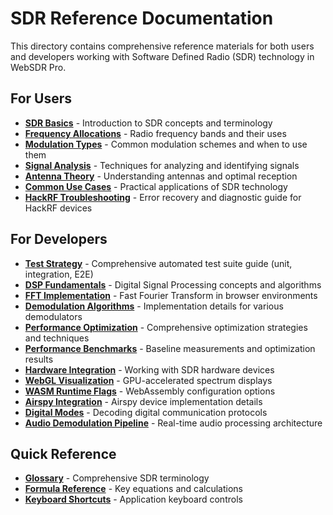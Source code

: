 # SDR Reference Documentation

This directory contains comprehensive reference materials for both users and developers working with Software
Defined Radio (SDR) technology in WebSDR Pro.

## For Users

- **[SDR Basics](./sdr-basics.md)** - Introduction to SDR concepts and terminology
- **[Frequency Allocations](./frequency-allocations.md)** - Radio frequency bands and their uses
- **[Modulation Types](./modulation-types.md)** - Common modulation schemes and when to use them
- **[Signal Analysis](./signal-analysis.md)** - Techniques for analyzing and identifying signals
- **[Antenna Theory](./antenna-theory.md)** - Understanding antennas and optimal reception
- **[Common Use Cases](./common-use-cases.md)** - Practical applications of SDR technology
- **[HackRF Troubleshooting](./hackrf-troubleshooting.md)** - Error recovery and diagnostic guide for HackRF devices

## For Developers

- **[Test Strategy](./test-strategy.md)** - Comprehensive automated test suite guide (unit, integration, E2E)
- **[DSP Fundamentals](./dsp-fundamentals.md)** - Digital Signal Processing concepts and algorithms
- **[FFT Implementation](./fft-implementation.md)** - Fast Fourier Transform in browser environments
- **[Demodulation Algorithms](./demodulation-algorithms.md)** - Implementation details for various demodulators
- **[Performance Optimization](./performance-optimization.md)** - Comprehensive optimization strategies and techniques
- **[Performance Benchmarks](./performance-benchmarks.md)** - Baseline measurements and optimization results
- **[Hardware Integration](./hardware-integration.md)** - Working with SDR hardware devices
- **[WebGL Visualization](./webgl-visualization.md)** - GPU-accelerated spectrum displays
- **[WASM Runtime Flags](./wasm-runtime-flags.md)** - WebAssembly configuration options
- **[Airspy Integration](./airspy-integration.md)** - Airspy device implementation details
- **[Digital Modes](./digital-modes.md)** - Decoding digital communication protocols
- **[Audio Demodulation Pipeline](./audio-demodulation-pipeline.md)** - Real-time audio processing architecture

## Quick Reference

- **[Glossary](./glossary.md)** - Comprehensive SDR terminology
- **[Formula Reference](./formula-reference.md)** - Key equations and calculations
- **[Keyboard Shortcuts](./keyboard-shortcuts.md)** - Application keyboard controls
